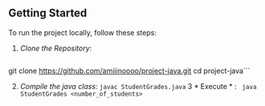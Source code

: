 ## Getting Started
To run the project locally, follow these steps:
 

1. *Clone the Repository*:
   ```bash
git clone https://github.com/amiiinoooo/project-java.git
cd project-java```

2. *Compile the java class*:
```javac StudentGrades.java```
3 * Execute * :
``` java StudentGrades <number_of_students>```
